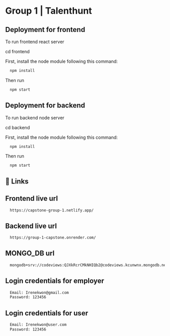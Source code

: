 # Group 1 | Talenthunt

## Deployment for frontend

To run frontend react server

cd frontend

First, install the node module following this command:

```bash
  npm install
```

Then run

```bash
  npm start
```

## Deployment for backend

To run backend node server

cd backend

First, install the node module following this command:

```bash
  npm install
```

Then run

```bash
  npm start
```

## 🔗 Links

## Frontend live url

```bash
  https://capstone-group-1.netlify.app/
```

## Backend live url

```bash
  https://group-1-capstone.onrender.com/
```

## MONGO_DB url

```bash
  mongodb+srv://codeviews:QJXkRcrCMkNHIQb2@codeviews.kcunwnx.mongodb.net/talenthub?retryWrites=true&w=majority&appName=codeviews
```

## Login credentials for employer

```bash
  Email: Irenekwon@gmail.com
  Password: 123456
```

## Login credentials for user

```bash
  Email: Irenekwon@user.com
  Password: 123456
```
